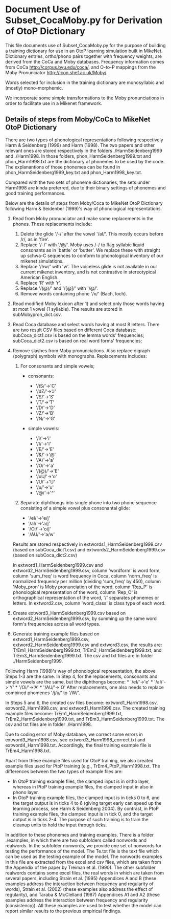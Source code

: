 # Document Use of Subset\_CocaMoby.py for Derivation of OtoP Dictionary

This file documents use of Subset\_CocaMoby.py for the purpose of
building a training dictionary for use in an OtoP learning simulation
built in MikeNet. Dictionary entries, ortho/phono pairs together with
frequency weights, are derived from the CoCa and Moby
databases. Frequency information comes from CoCa
<http://corpus.byu.edu/coca/>, and O-to-P mappings from the Moby
Pronunciator <http://icon.shef.ac.uk/Moby/>.

Words selected for inclusion in the training dictionary are
monosyllabic and (mostly) mono-morphemic.

We incorporate some simple transformations to the Moby pronunciations
in order to facilitate use in a Mikenet framework.

## Details of steps from Moby/CoCa to MikeNet OtoP Dictionary
There are two types of phonological representations following respectively 
Harm & Seidenberg (1999) and Harm (1998). The two papers and other relevant
ones are stored respectively in the folders ./HarmSeidenberg1999 and ./Harm1998.
In those folders, phon\_HarmSeidenberg1999.txt and phon\_Harm1998.txt are the dictionary
of phonemes to be used by the code. The explanantions of those phonemes can be found 
in phon\_HarmSeidenberg1999_key.txt and phon\_Harm1998_key.txt.

Compared with the two sets of phoneme dictionaries, the sets under Harm1998 are kinda preferred, due to their binary settings of phonemes and good training performances.

Below are the details of steps from Moby/Coca to MikeNet OtoP Dictionary following
Harm & Seidenber (1999)'s way of phonological representations.

1. Read from Moby pronunciator and make some replacements in the phones.
   These replacements include:
   1. Delete the glide '/-/' after the vowel '/aI/'. This mostly
      occurs before /r/, as in 'fire'.
   2. Replace '/-/' with '/@/'. Moby uses /-/ to flag syllabic liquid
      consonants as in 'battle' or 'butter'. We replace these with
      straight up schwa-C sequences to conform to phonological
      inventory of our mikenet simulations.
   3. Replace '/hw/' with 'w'. The voiceless glide is not available in
      our current mikenet inventory, and is not contrastive in
      stereotypical American English.
   4. Replace 'R' with 'r'.
   5. Replace '/(@)/' and '/[@]/' with '/@/'.
   6. Remove words containing phone '/x/' (Bach, loch).

2. Read modified Moby lexicon after 1) and select only those words
   having at most 1 vowel (1 syllable).  The results are stored in
   subMobypron\_dict.csv.

3. Read Coca database and select words having at most 8 letters. There
   are two result CSV files based on different Coca database:
   subCoca\_dict1.csv is based on the lemma words' frequencies;
   subCoca\_dict2.csv is based on real word forms' frequencies;

4. Remove slashes from Moby pronunciations. Also replace digraph
   (polygraph) symbols with monographs. Replacements includes:
   1. For consonants and simple vowels;
	  * consonants:
		* '/tS/'->'C'
		* '/dZ/'->'J'
		* '/S/'->'S'
		* '/T/'->'T'
		* '/D/'->'D'
		* '/Z/'->'B'
		* '/N/'->'G'

	  * simple vowels:
		* '/i/'->'i'
		* '/I/'->'I'
		* '/E/'->'E'
		* '/&/'->'@'
		* '/A/'->'a'
		* '/O/'->'a'
		* '/(@)/'->'E'
		* '/oU/'->'o'
		* '/U/'->'U'
		* '/u/'->'u'
		* '/@/'->'^'

   2. Separate diphthongs into single phone into two phone sequence
      consisting of a simple vowel plus consonantal glide:
	  * '/eI/'->'e/j'
	  * '/aI/'->'a/j'
	  * '/Oi/'->'o/j'
	  * '/AU/'->'a/w'

   Results are stored respectively in extwords1\_HarmSeidenberg1999.csv 
   (based on subCoca\_dict1.csv) and extwords2\_HarmSeidenberg1999.csv 
   (based on subCoca\_dict2.csv)

   In extword1\_HarmSeidenberg1999.csv and extword2\_HarmSeidenberg1999.csv, 
   column 'wordform' is word form, column 'sum\_freq' is word frequency in Coca, 
   column 'norm\_freq' is normalized frequency per million (dividing 'sum\_freq' by 450),
   column 'Moby\_pron' is Moby pronunciation of the word, column 'Rep\_P' is 
   phonological representation of the word, column 'Rep\_O' is orthographical 
   representation of the word, '/' separates phonemes or letters.
   In extword2.csv, column 'word\_class' is class type of each word.

5. Create extword3\_HarmSeidenberg1999.csv based on extword2\_HarmSeidenberg1999.csv, 
  by summing up the same word form's frequencies across all word types.

6. Generate training example files based on extword1\_HarmSeidenberg1999.csv, 
   extword2\_HarmSeidenberg1999.csv and extword3.csv, the results are: TrEm1\_HarmSeidenberg1999.txt,
   TrEm2\_HarmSeidenberg1999.txt, and TrEm3\_HarmSeidenberg1999.txt. The csv and txt files are in folder
   ./HarmSeidenberg1999.

Following Harm (1998)'s way of phonological representation, the above Steps 1-3 are the same.
In Step 4, for the replacements, consonants and simple vowels are the same, but the diphthongs become:
	* '/eI/'->'e'
	* '/aI/'->'Y'
	* '/Oi/'->'A'
	* '/AU/'->'O'
After replacements, one also needs to replace combined phomenes '/j/u/' to '/W/'.  

In Steps 5 and 6, the created csv files become: extword1\_Harm1998.csv, extword2\_Harm1998.csv, 
and extword1\_Harm1998.csv. The created training example files become: TrEm1\_HarmSeidenberg1999.txt,
TrEm2\_HarmSeidenberg1999.txt, and TrEm3\_HarmSeidenberg1999.txt. The csv and txt files are in folder ./Harm1998.

Due to coding error of Moby database, we correct some errors in extword3\_Harm1998.csv, see extword3\_Harm1998\_correct.txt and extword4\_Harm1998.txt. Accordingly,  the final training example file is TrEm4\_Harm1998.txt.

Apart from these example files used for OtoP training, we also created example files used for PtoP training (e.g., TrEm4\_PtoP\_Harm1998.txt. The differences between the two types of example files are:
  * In OtoP training example files, the clamped input is in ortho layer, whereas in PtoP training example files, the clamped input in also in phono layer.
  * In OtoP training example files, the clamped input is in ticks 0 to 6, and the target output is in ticks 4 to 6 (giving target early can speed up the learning process, see Harm & Seidenberg 2004). By contrast, in PtoP training example files, the clamped input is in tick 0, and the target output is in ticks 2-4. The purpose of such training is to train the cleanup units to hold the input through ticks.

In addition to these phonemes and training examples. There is a folder ./examples, in which there are two subfolders called nonwords and realwords. In the subfolder nonwords, we provide one set of nonwords for testing the performance of the model. The Te.txt file is the text file which can be used as the testing example of the model. The nonwords examples in this file are extracted from the excel and csv files, which are taken from the Appendix of the paper by Treiman et al. (1990). The other subfolder realwords contains some excel files, the real words in which are taken from several papers, including Strain et al. (1995) Appendices A and B (these examples address the interaction between frequency and regularity of words), Strain et al. (2002) (these examples also address the effect of regularity), and Taraba & McClelland (1987) Appendices A1 and A2 (these examples address the interaction between frequency and regularity (consistency)). All these examples are used to test whether the model can report similar results to the previous empirical findings.   